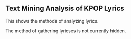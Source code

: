 ## Text Mining Analysis of KPOP Lyrics

This shows the methods of analyzing lyrics.

The method of gathering lyricses is not currently hidden.
